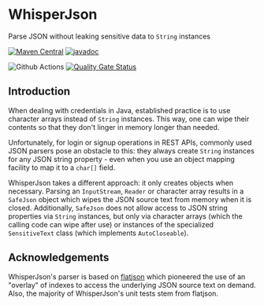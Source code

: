 # WhisperJson

Parse JSON without leaking sensitive data to `String` instances

[![Maven Central](https://maven-badges.herokuapp.com/maven-central/com.github.bannmann.whisperjson/whisperjson/badge.svg)](https://maven-badges.herokuapp.com/maven-central/com.github.bannmann.whisperjson/whisperjson)
[![javadoc](https://javadoc.io/badge2/com.github.bannmann.whisperjson/whisperjson/javadoc.svg)](https://javadoc.io/doc/com.github.bannmann.whisperjson/whisperjson)

![Github Actions](https://github.com/bannmann/whisperjson/actions/workflows/build.yml/badge.svg?branch=develop)
[![Quality Gate Status](https://sonarcloud.io/api/project_badges/measure?project=com.github.bannmann.whisperjson%3Awhisperjson&metric=alert_status)](https://sonarcloud.io/dashboard?id=com.github.bannmann.whisperjson%3Awhisperjson)

## Introduction

When dealing with credentials in Java, established practice is to use character arrays instead of `String` instances.
This way, one can wipe their contents so that they don't linger in memory longer than needed.

Unfortunately, for login or signup operations in REST APIs, commonly used JSON parsers pose an obstacle to this: they
always create `String` instances for any JSON string property - even when you use an object mapping facility to map it
to a `char[]` field.

WhisperJson takes a different approach: it only creates objects when necessary. Parsing an `InputStream`, `Reader` or
character array results in a `SafeJson` object which wipes the JSON source text from memory when it is closed.
Additionally, `SafeJson` does not allow access to JSON string properties via `String` instances, but only via character
arrays (which the calling code can wipe after use) or instances of the specialized `SensitiveText` class (which
implements `AutoCloseable`).

## Acknowledgements

WhisperJson's parser is based on [flatjson](https://github.com/zalando-incubator/flatjson) which pioneered the use of an
"overlay" of indexes to access the underlying JSON source text on demand. Also, the majority of WhisperJson's unit tests
stem from flatjson.
